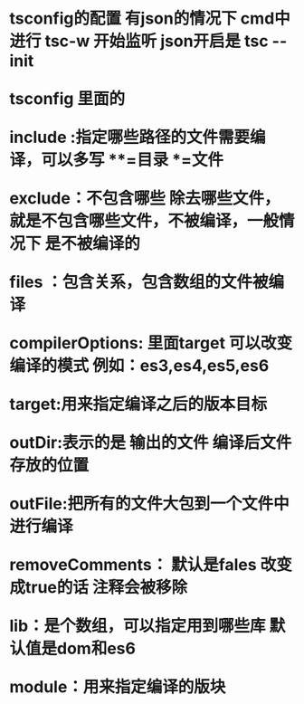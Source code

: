 <h1>tsconfig的配置
有json的情况下  cmd中进行 tsc-w   开始监听  json开启是  tsc --init





tsconfig  里面的

include  :指定哪些路径的文件需要编译，可以多写 **=目录 *=文件

exclude：不包含哪些 除去哪些文件，就是不包含哪些文件，不被编译，一般情况下 是不被编译的

files ：包含关系，包含数组的文件被编译

compilerOptions: 里面target 可以改变编译的模式 例如：es3,es4,es5,es6

target:用来指定编译之后的版本目标

**outDir:表示的是 输出的文件  编译后文件存放的位置** 

outFile:把所有的文件大包到一个文件中进行编译

removeComments： 默认是fales  改变成true的话  注释会被移除

lib：是个数组，可以指定用到哪些库 默认值是dom和es6

module：用来指定编译的版块